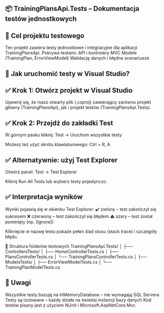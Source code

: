 ## 📦 TrainingPlansApi.Tests – Dokumentacja testów jednostkowych

## 🧪 Cel projektu testowego
Ten projekt zawiera testy jednostkowe i integracyjne dla aplikacji TrainingPlansApi. Pokrywa testami:
API i kontrolery MVC
Modele (TrainingPlan, ErrorViewModel)
Walidację danych i błędne scenariusze

## 🧪 Jak uruchomić testy w Visual Studio?
## ✅ Krok 1: Otwórz projekt w Visual Studio
Upewnij się, że masz otwarty plik (.csproj) zawierający zarówno projekt główny (TrainingPlansApi), jak i projekt testów (TrainingPlansApi.Tests).

## ✅ Krok 2: Przejdź do zakładki Test
W górnym pasku kliknij:
Test -> Uruchom wszystkie testy

Możesz też użyć skrótu klawiaturowego:
Ctrl + R, A

## ✅ Alternatywnie: użyj Test Explorer
Otwórz panel: Test -> Test Explorer

Kliknij Run All Tests lub wybierz testy pojedynczo.

## ✅ Interpretacja wyników
Wyniki pojawią się w okienku Test Explorer:
✔️ zielony – test zakończył się sukcesem
❌ czerwony – test zakończył się błędem
⚠️ szary – test został pominięty (np. [Ignore])

Kliknięcie w nazwę testu pokaże pełen ślad stosu (stack trace) i szczegóły błędu.

<summary>
📂 Struktura folderów testowych
TrainingPlansApi.Tests/
│
├── ControllersTests/
│   ├── HomeControllerTests.cs
│   ├── PlansControllerTests.cs
│   └── TrainingPlansControllerTests.cs
│
├── ModelsTests/
│   ├── ErrorViewModelTests.cs
│   └── TrainingPlanModelTests.cs
</summary>

## 📌 Uwagi
Wszystkie testy bazują na InMemoryDatabase – nie wymagają SQL Servera
Testy są izolowane – każdy działa na świeżej instancji bazy danych
Kod testów pisany jest z użyciem NUnit i Microsoft.AspNetCore.Mvc
